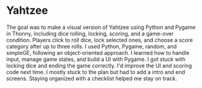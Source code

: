 # Yahtzee
The goal was to make a visual version of Yahtzee using Python and Pygame in Thonny, including dice rolling, locking, scoring, and a game-over condition. Players click to roll dice, lock selected ones, and choose a score category after up to three rolls. I used Python, Pygame, random, and simpleGE, following an object-oriented approach. I learned how to handle input, manage game states, and build a UI with Pygame. I got stuck with locking dice and ending the game correctly. I'd improve the UI and scoring code next time. I mostly stuck to the plan but had to add a intro and end screens. Staying organized with a checklist helped me stay on track.
